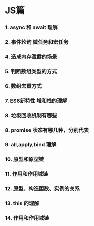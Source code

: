 # JS篇

### 1. async 和 await 理解

### 2. 事件轮询 微任务和宏任务

### 4. 造成内存泄露的场景

### 5. 判断数组类型的方式

### 6. 数组去重方式

### 7. ES6新特性 堆和栈的理解

### 8. 垃圾回收机制有哪些

### 8. promise 状态有哪几种，分别代表

### 9. all,apply,bind 理解

### 10. 原型和原型链

### 11. 作用和作用域链

### 12. 原型、构造函数、实例的关系

### 13. this 的理解

### 14. 作用和作用域链
